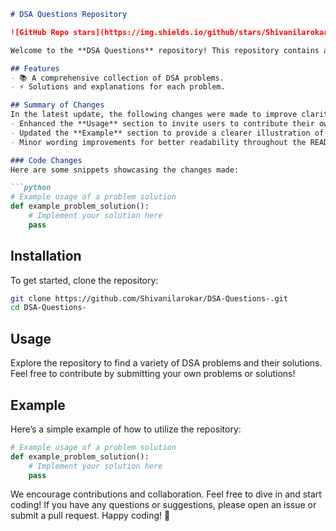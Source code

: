```markdown
# DSA Questions Repository

![GitHub Repo stars](https://img.shields.io/github/stars/Shivanilarokar/DSA-Questions-) ![GitHub forks](https://img.shields.io/github/forks/Shivanilarokar/DSA-Questions-) ![GitHub issues](https://img.shields.io/github/issues/Shivanilarokar/DSA-Questions-)

Welcome to the **DSA Questions** repository! This repository contains a collection of Data Structures and Algorithms (DSA) problems designed to help you enhance your coding skills.

## Features
- 📚 A comprehensive collection of DSA problems.
- ⚡ Solutions and explanations for each problem.

## Summary of Changes
In the latest update, the following changes were made to improve clarity and engagement:
- Enhanced the **Usage** section to invite users to contribute their own problems or solutions.
- Updated the **Example** section to provide a clearer illustration of how to utilize the repository.
- Minor wording improvements for better readability throughout the README.

### Code Changes
Here are some snippets showcasing the changes made:

```python
# Example usage of a problem solution
def example_problem_solution():
    # Implement your solution here
    pass
```

## Installation
To get started, clone the repository:

```bash
git clone https://github.com/Shivanilarokar/DSA-Questions-.git
cd DSA-Questions-
```

## Usage
Explore the repository to find a variety of DSA problems and their solutions. Feel free to contribute by submitting your own problems or solutions!

## Example
Here’s a simple example of how to utilize the repository:

```python
# Example usage of a problem solution
def example_problem_solution():
    # Implement your solution here
    pass
```

We encourage contributions and collaboration. Feel free to dive in and start coding! If you have any questions or suggestions, please open an issue or submit a pull request. Happy coding! 🚀
```